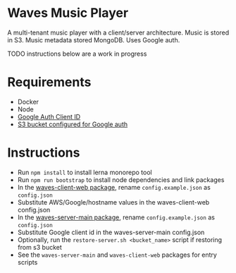 Waves Music Player
==================
A multi-tenant music player with a client/server architecture.
Music is stored in S3. Music metadata stored MongoDB.
Uses Google auth.

TODO instructions below are a work in progress

Requirements
============
- Docker
- Node
- [Google Auth Client ID](https://developers.google.com/identity/sign-in/web/sign-in)
- [S3 bucket configured for Google auth](./aws)

Instructions
============
- Run `npm install` to install lerna monorepo tool
- Run `npm run bootstrap` to install node dependencies and link packages
- In the [waves-client-web package](./packages/waves-client-web),
  rename `config.example.json` as `config.json`
- Substitute AWS/Google/hostname values in the waves-client-web config.json
- In the [waves-server-main package](./packages/waves-server-main),
  rename `config.example.json` as `config.json`
- Substitute Google client id in the waves-server-main config.json
- Optionally, run the `restore-server.sh <bucket_name>` script if restoring from s3 bucket
- See the `waves-server-main` and `waves-client-web` packages for entry scripts
